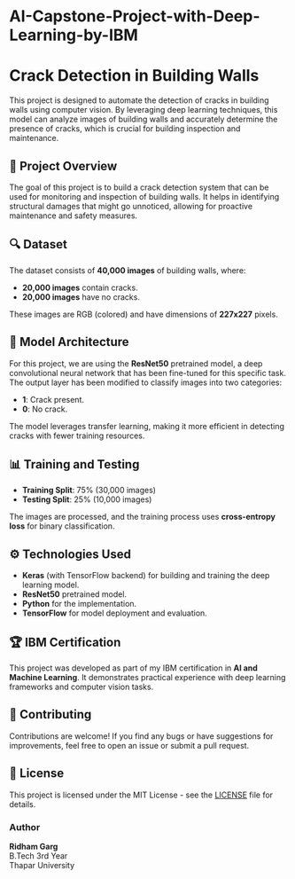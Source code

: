 # AI-Capstone-Project-with-Deep-Learning-by-IBM

# Crack Detection in Building Walls

This project is designed to automate the detection of cracks in building walls using computer vision. By leveraging deep learning techniques, this model can analyze images of building walls and accurately determine the presence of cracks, which is crucial for building inspection and maintenance.

## 🚀 **Project Overview**

The goal of this project is to build a crack detection system that can be used for monitoring and inspection of building walls. It helps in identifying structural damages that might go unnoticed, allowing for proactive maintenance and safety measures.

## 🔍 **Dataset**

The dataset consists of **40,000 images** of building walls, where:
- **20,000 images** contain cracks.
- **20,000 images** have no cracks.

These images are RGB (colored) and have dimensions of **227x227** pixels.

## 🧠 **Model Architecture**

For this project, we are using the **ResNet50** pretrained model, a deep convolutional neural network that has been fine-tuned for this specific task. The output layer has been modified to classify images into two categories:
- **1**: Crack present.
- **0**: No crack.

The model leverages transfer learning, making it more efficient in detecting cracks with fewer training resources.

## 📊 **Training and Testing**

- **Training Split**: 75% (30,000 images)
- **Testing Split**: 25% (10,000 images)

The images are processed, and the training process uses **cross-entropy loss** for binary classification.

## ⚙️ **Technologies Used**

- **Keras** (with TensorFlow backend) for building and training the deep learning model.
- **ResNet50** pretrained model.
- **Python** for the implementation.
- **TensorFlow** for model deployment and evaluation.

## 🏆 **IBM Certification**

This project was developed as part of my IBM certification in **AI and Machine Learning**. It demonstrates practical experience with deep learning frameworks and computer vision tasks.

## 🤝 **Contributing**

Contributions are welcome! If you find any bugs or have suggestions for improvements, feel free to open an issue or submit a pull request.

## 📜 **License**

This project is licensed under the MIT License - see the [LICENSE](LICENSE) file for details.

### Author
**Ridham Garg**  
B.Tech 3rd Year  
Thapar University
